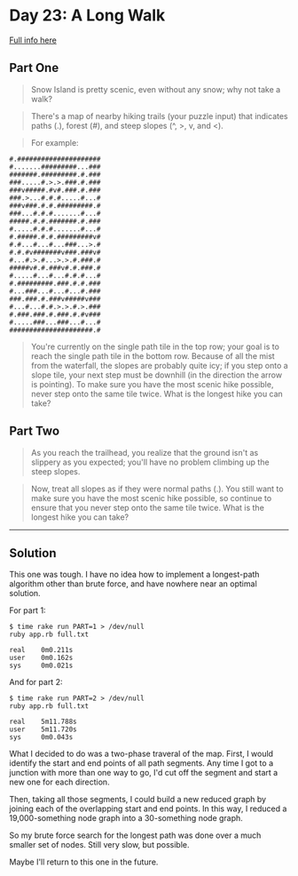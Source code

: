 # Day 23: A Long Walk

[Full info here](https://adventofcode.com/2023/day/23)

## Part One

>Snow Island is pretty scenic, even without any snow; why not take a walk?

>There's a map of nearby hiking trails (your puzzle input) that indicates paths
(.), forest (#), and steep slopes (^, >, v, and <).

>For example:
```
#.#####################
#.......#########...###
#######.#########.#.###
###.....#.>.>.###.#.###
###v#####.#v#.###.#.###
###.>...#.#.#.....#...#
###v###.#.#.#########.#
###...#.#.#.......#...#
#####.#.#.#######.#.###
#.....#.#.#.......#...#
#.#####.#.#.#########v#
#.#...#...#...###...>.#
#.#.#v#######v###.###v#
#...#.>.#...>.>.#.###.#
#####v#.#.###v#.#.###.#
#.....#...#...#.#.#...#
#.#########.###.#.#.###
#...###...#...#...#.###
###.###.#.###v#####v###
#...#...#.#.>.>.#.>.###
#.###.###.#.###.#.#v###
#.....###...###...#...#
#####################.#
```

>You're currently on the single path tile in the top row; your goal is to reach
the single path tile in the bottom row. Because of all the mist from the
waterfall, the slopes are probably quite icy; if you step onto a slope tile,
your next step must be downhill (in the direction the arrow is pointing). To
make sure you have the most scenic hike possible, never step onto the same tile
twice. What is the longest hike you can take?

## Part Two

>As you reach the trailhead, you realize that the ground isn't as slippery as
you expected; you'll have no problem climbing up the steep slopes.

>Now, treat all slopes as if they were normal paths (.). You still want to make
sure you have the most scenic hike possible, so continue to ensure that you
never step onto the same tile twice. What is the longest hike you can take?

---

## Solution

This one was tough. I have no idea how to implement a longest-path algorithm
other than brute force, and have nowhere near an optimal solution.

For part 1:
```
$ time rake run PART=1 > /dev/null
ruby app.rb full.txt

real    0m0.211s
user    0m0.162s
sys     0m0.021s
```
And for part 2:
```
$ time rake run PART=2 > /dev/null
ruby app.rb full.txt

real    5m11.788s
user    5m11.720s
sys     0m0.043s
```

What I decided to do was a two-phase traveral of the map. First, I would identify
the start and end points of all path segments. Any time I got to a junction with
more than one way to go, I'd cut off the segment and start a new one for each
direction.

Then, taking all those segments, I could build a new reduced graph by joining
each of the overlapping start and end points. In this way, I reduced a
19,000-something node graph into a 30-something node graph.

So my brute force search for the longest path was done over a much smaller set
of nodes. Still very slow, but possible.

Maybe I'll return to this one in the future.
